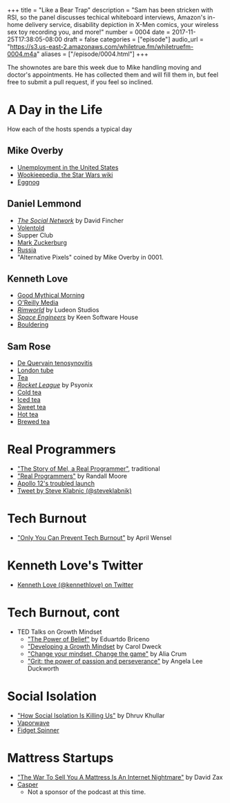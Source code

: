 +++
title = "Like a Bear Trap"
description = "Sam has been stricken with RSI, so the panel discusses techical whiteboard interviews, Amazon's in-home delivery service, disability depiction in X-Men comics, your wireless sex toy recording you, and more!"
number = 0004
date = 2017-11-25T17:38:05-08:00
draft = false
categories = ["episode"]
audio_url = "https://s3.us-east-2.amazonaws.com/whiletrue.fm/whiletruefm-0004.m4a"
aliases = ["/episode/0004.html"]
+++

The shownotes are bare this week due to Mike handling moving and doctor's
appointments. He has collected them and will fill them in, but feel free to
submit a pull request, if you feel so inclined.

# A Day in the Life
How each of the hosts spends a typical day
## Mike Overby
* [Unemployment in the United States](https://en.wikipedia.org/wiki/Unemployment_in_the_United_States)
* [Wookieepedia, the Star Wars wiki](starwars.wikia.com)
* [Eggnog](https://en.wikipedia.org/wiki/Eggnog)

## Daniel Lemmond
* [*The Social Network*](https://en.wikipedia.org/wiki/The_Social_Network) by David Fincher
* [Volentold](https://www.urbandictionary.com/define.php?term=Volentold)
* Supper Club
* [Mark Zuckerburg](https://www.facebook.com/zuck)
* [Russia](http://government.ru)
* "Alternative Pixels" coined by Mike Overby in 0001.

## Kenneth Love
* [Good Mythical Morning](https://www.mythical.co/shows-good-mythical-morning)
* [O'Reilly Media](https://www.oreilly.com/)
* [*Rimworld*](https://rimworldgame.com/) by Ludeon Studios
* [*Space Engineers*](http://www.spaceengineersgame.com/) by Keen Software House
* [Bouldering](https://en.wikipedia.org/wiki/Bouldering)

## Sam Rose
* [De Quervain tenosynovitis](https://en.wikipedia.org/wiki/De_Quervain_syndrome)
* [London tube](https://tfl.gov.uk/modes/tube/)
* [Tea](https://en.wikipedia.org/wiki/Tea)
* [*Rocket League*](https://www.rocketleague.com/) by Psyonix
* [Cold tea](http://www.samovartea.com/how-to-make-cold-brewed-teas/)
* [Iced tea](https://en.wikipedia.org/wiki/Iced_tea)
* [Sweet tea](https://en.wikipedia.org/wiki/Sweet_tea)
* [Hot tea](http://the.republicoftea.com/library/how-to-make-tea/how-to-brew-hot-tea/)
* [Brewed tea](https://www.itoen.com/all-things-tea/preparing-tea)

# Real Programmers
* ["The Story of Mel, a Real Programmer"](https://www.cs.utah.edu/~elb/folklore/mel.html), traditional
* ["Real Programmers"](https://xkcd.com/378/) by Randall Moore
* [Apollo 12's troubled launch](https://en.wikipedia.org/wiki/Apollo_12#Launch_and_transfer)
* [Tweet by Steve Klabnic (@steveklabnik)](https://twitter.com/steveklabnik/status/933383593539391489)

# Tech Burnout
* ["Only You Can Prevent Tech Burnout"](https://medium.com/@Aprilw/only-you-can-prevent-tech-burnout-be3f0504c627) by April Wensel

# Kenneth Love's Twitter
* [Kenneth Love (@kennethlove) on Twitter](https://twitter.com/kennethlove)

# Tech Burnout, cont
* TED Talks on Growth Mindset
  * ["The Power of Belief"](https://www.youtube.com/watch?v=pN34FNbOKXc) by Eduartdo Briceno
  * ["Developing a Growth Mindset](https://www.youtube.com/watch?v=hiiEeMN7vbQ) by Carol Dweck
  * ["Change your mindset, Change the game"](https://www.youtube.com/watch?v=0tqq66zwa7g) by Alia Crum
  * ["Grit: the power of passion and perseverance"](https://www.youtube.com/watch?v=H14bBuluwB8) by Angela Lee Duckworth

# Social Isolation
* ["How Social Isolation Is Killing Us"](https://www.nytimes.com/2016/12/22/upshot/how-social-isolation-is-killing-us.html) by Dhruv Khullar
* [Vaporwave](https://en.wikipedia.org/wiki/Vaporwave)
* [Fidget Spinner](https://en.wikipedia.org/wiki/Fidget_spinner)

# Mattress Startups
* ["The War To Sell You A Mattress Is An Internet Nightmare"](https://www.fastcompany.com/3065928/sleepopolis-casper-bloggers-lawsuits-underside-of-the-mattress-wars) by David Zax
* [Casper](https://casper.com/)
  * Not a sponsor of the podcast at this time.
